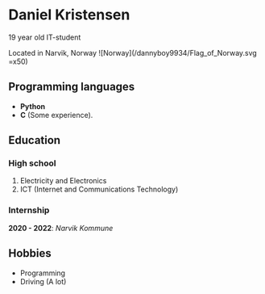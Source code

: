 # Daniel Kristensen

19 year old IT-student

Located in Narvik, Norway ![Norway](/dannyboy9934/Flag_of_Norway.svg =x50)

## Programming languages

- **Python**<br>
- **C** (Some experience).

## Education

### High school

1. Electricity and Electronics
2. ICT (Internet and Communications Technology)<br>

### Internship
**2020 - 2022**: *Narvik Kommune*

## Hobbies

- Programming
- Driving (A lot)
